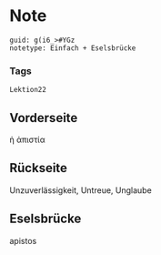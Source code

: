 # Note
```
guid: g(i6_>#YGz
notetype: Einfach + Eselsbrücke
```

### Tags
```
Lektion22
```

## Vorderseite
ἡ ἀπιστία

## Rückseite
Unzuverlässigkeit, Untreue, Unglaube

## Eselsbrücke
apistos
